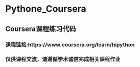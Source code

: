 # Pythone_Coursera
## Coursera课程练习代码
### 课程链接:https://www.coursera.org/learn/hipython
### 仅供课程交流，请遵循学术诚信完成相关课程作业
